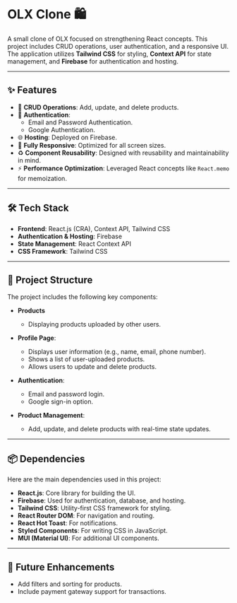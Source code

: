# OLX Clone 🛍️

A small clone of OLX focused on strengthening React concepts. This project includes CRUD operations, user authentication, and a responsive UI. The application utilizes **Tailwind CSS** for styling, **Context API** for state management, and **Firebase** for authentication and hosting.

---

## ✨ Features

- 🔄 **CRUD Operations**: Add, update, and delete products.
- 🔐 **Authentication**:
  - Email and Password Authentication.
  - Google Authentication.
- 🌐 **Hosting**: Deployed on Firebase.
- 📱 **Fully Responsive**: Optimized for all screen sizes.
- ♻️ **Component Reusability**: Designed with reusability and maintainability in mind.
- ⚡ **Performance Optimization**: Leveraged React concepts like `React.memo` for memoization.

---

## 🛠️ Tech Stack

- **Frontend**: React.js (CRA), Context API, Tailwind CSS
- **Authentication & Hosting**: Firebase
- **State Management**: React Context API
- **CSS Framework**: Tailwind CSS

---

## 📂 Project Structure

The project includes the following key components:  

- **Products**
  - Displaying products uploaded by other users.

- **Profile Page**:  
  - Displays user information (e.g., name, email, phone number).
  - Shows a list of user-uploaded products.
  - Allows users to update and delete products.

- **Authentication**:  
  - Email and password login.
  - Google sign-in option.

- **Product Management**:  
  - Add, update, and delete products with real-time state updates.

---

## 📦 Dependencies

Here are the main dependencies used in this project:

- **React.js**: Core library for building the UI.
- **Firebase**: Used for authentication, database, and hosting.
- **Tailwind CSS**: Utility-first CSS framework for styling.
- **React Router DOM**: For navigation and routing.
- **React Hot Toast**: For notifications.
- **Styled Components**: For writing CSS in JavaScript.
- **MUI (Material UI)**: For additional UI components.

---

## 🎯 Future Enhancements

- Add filters and sorting for products.  
- Include payment gateway support for transactions.  